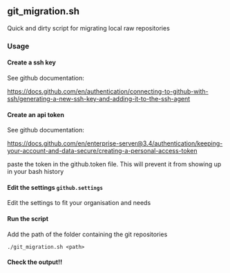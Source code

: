 ## git_migration.sh
Quick and dirty script for migrating local raw repositories

### Usage
#### Create a ssh key
See github documentation: 

https://docs.github.com/en/authentication/connecting-to-github-with-ssh/generating-a-new-ssh-key-and-adding-it-to-the-ssh-agent

#### Create an api token
See github documentation: 

https://docs.github.com/en/enterprise-server@3.4/authentication/keeping-your-account-and-data-secure/creating-a-personal-access-token

paste the token in the github.token file. This will prevent it from showing up in your bash history

#### Edit the settings ```github.settings```
Edit the settings to fit your organisation and needs

#### Run the script
Add the path of the folder containing the git repositories

```./git_migration.sh <path>```

#### Check the output!!

